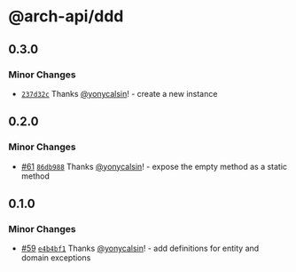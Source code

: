 # @arch-api/ddd

## 0.3.0

### Minor Changes

- [`237d32c`](https://github.com/yonycalsin/arch-api/commit/237d32c8ec662bdb41ae4168c5db12a1b0d1fe5f) Thanks [@yonycalsin](https://github.com/yonycalsin)! - create a new instance

## 0.2.0

### Minor Changes

- [#61](https://github.com/yonycalsin/arch-api/pull/61) [`86db988`](https://github.com/yonycalsin/arch-api/commit/86db9880d8c1c9491c4c73db9e48d4469ce9c763) Thanks [@yonycalsin](https://github.com/yonycalsin)! - expose the empty method as a static method

## 0.1.0

### Minor Changes

- [#59](https://github.com/yonycalsin/arch-api/pull/59) [`e4b4bf1`](https://github.com/yonycalsin/arch-api/commit/e4b4bf1e498e169ee8f7333e2de1eebb661b5dec) Thanks [@yonycalsin](https://github.com/yonycalsin)! - add definitions for entity and domain exceptions
